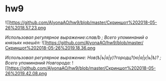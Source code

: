 # hw9
![]https://github.com/AlyonaAO/hw9/blob/master/Скриншот%202018-05-26%2018.57.23.png

*Использовал регулярное выражение:слав/b ; Всего упоминаний о князьях наешёл:*
![]https://github.com/AlyonaAO/hw9/blob/master/Скриншот%202018-05-26%2019.18.36.png

*Использовал регулярное выражение: Нов(ѣ|ъ|а|у)?городц?(ю|а|у|ъ|ѣ)? ; Всего упоминаний Новгорода:*
![]https://github.com/AlyonaAO/hw9/blob/master/Скриншот%202018-05-26%2019.42.08.png
